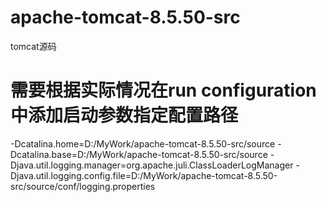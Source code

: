 # apache-tomcat-8.5.50-src
tomcat源码


# 需要根据实际情况在run configuration中添加启动参数指定配置路径
-Dcatalina.home=D:/MyWork/apache-tomcat-8.5.50-src/source
-Dcatalina.base=D:/MyWork/apache-tomcat-8.5.50-src/source
-Djava.util.logging.manager=org.apache.juli.ClassLoaderLogManager
-Djava.util.logging.config.file=D:/MyWork/apache-tomcat-8.5.50-src/source/conf/logging.properties


